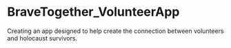 # BraveTogether_VolunteerApp
Creating an app designed to help create the connection between volunteers and holocaust survivors.
